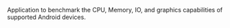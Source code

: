 Application to benchmark the CPU, Memory, IO, and graphics capabilities of supported Android devices.